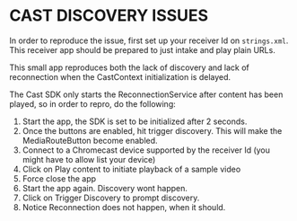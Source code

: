 # CAST DISCOVERY ISSUES


In order to reproduce the issue, first set up your receiver Id on `strings.xml`. This receiver app should be prepared to just intake and play plain URLs.

This small app reproduces both the lack of discovery and lack of reconnection when the CastContext initialization is delayed.

The Cast SDK only starts the ReconnectionService after content has been played, so in order to repro, do the following:

1. Start the app, the SDK is set to be initialized after 2 seconds.
2. Once the buttons are enabled, hit trigger discovery. This will make the MediaRouteButton become enabled.
3. Connect to a Chromecast device supported by the receiver Id (you might have to allow list your device)
4. Click on Play content to initiate playback of a sample video
5. Force close the app
6. Start the app again. Discovery wont happen.
7. Click on Trigger Discovery to prompt discovery.
8. Notice Reconnection does not happen, when it should.

